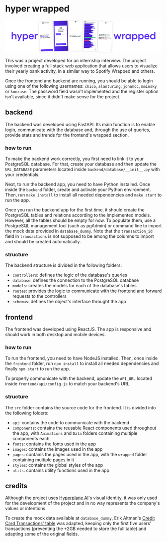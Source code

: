 # hyper wrapped

![Hyper Wrapped Preview](./hyper-wrapped.png)

This was a project developed for an internship interview. The project involved creating a full stack web application that allows users to visualize their yearly bank activity, in a similar way to Spotify Wrapped and others. 

Once the frontend and backend are running, you should be able to login using one of the following usernames: `chico`, `alanturing`, `johnmcc`, `mminsky` or `konzuse`. The password field wasn't implemented and the register option isn't available, since it didn't make sense for the project.

## backend

The backend was developed using FastAPI. Its main function is to enable login, communicate with the database and, through the use of queries, provide stats and trends for the frontend's wrapped section.

### how to run

To make the backend work correctly, you first need to link it to your PostgreSQL database. For that, create your database and then update the `URL_DATABASE` parameters located inside `backend/database/__init__.py` with your credentials.

Next, to run the backend app, you need to have Python installed. Once inside the `backend` folder, create and activate your Python environment. Then, run `make install` to install all needed dependencies and `make start` to run the app.

Once you run the backend app for the first time, it should create the PostgreSQL tables and relations according to the implemented models. However, all the tables should be empty for now. To populate them, use a PostgreSQL management tool (such as pgAdmin) or command line to import the mock data provided in `database_dummy`. Note that the `transaction_id` field in `transactions` is not supposed to be among the columns to import and should be created automatically. 

### structure

The backend structure is divided in the following folders:

- `controllers`: defines the logic of the database's queries 
- `database`: defines the connection to the PostgreSQL database
- `models`: creates the models for each of the database's tables
- `routes`: provides the logic to communicate with the frontend and forward requests to the controllers
- `schemas`: defines the object's interface throught the app

## frontend

The frontend was developed using ReactJS. The app is responsive and should work in both desktop and mobile devices.

### how to run

To run the frontend, you need to have NodeJS installed. Then, once inside the `frontend` folder, run `npm install` to install all needed dependencies and finally `npm start` to run the app. 

To properly communicate with the backend, update the `API_URL` located inside `frontend/api/config.js` to match your backend's URL.

### structure

 The `src` folder contains the source code for the frontend. It is divided into the following folders:

- `api`: contains the code to communicate with the backend
- `components`: contains the reusable React components used throughout the app, with `Animations` and `Data` folders containing multiple components each
- `fonts`: contains the fonts used in the app
- `images`: contains the images used in the app
- `pages`: contains the pages used in the app, with the `wrapped` folder containing multiple pages in it
- `styles`: contains the global styles of the app
- `utils`: contains utility functions used in the app

## credits

Although the project uses [Hyperplane AI](https://hyperplane.ai/)'s visual identity, it was only used for the development of the project and in no way represents the company's values or intentions.

To create the mock data available at `database_dummy`, Erik Altman's [Credit Card Transactions' table](https://www.kaggle.com/datasets/ealtman2019/credit-card-transactions/) was adapted, keeping only the first five users' transactions (preventing the +2GB needed to store the full table) and adapting some of the original fields.
